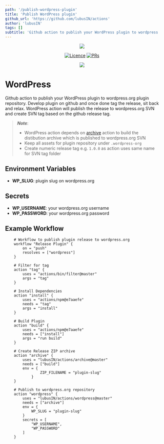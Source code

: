 ```yaml
---
path: '/publish-wordpress-plugin'
title: 'Publish WordPress plugin'
github_url: 'https://github.com/lubusIN/actions'
author: 'lubusIN'
tags: []
subtitle: 'Github action to publish your WordPress plugin to wordpress.org plugin repository. Develop plugin on github and once done tag the release, sit back and relax. WordPress action will publish the release to wordpress.org SVN and create SVN tag based on the github release tag.'
---
```


<p align="center">
<img src="https://user-images.githubusercontent.com/1039236/51209809-253a8a80-1937-11e9-9dc1-0267bcb74390.png" />
</p>

<p align="center">
<a href="https://github.com/lubusIN/actions"><img src="https://img.shields.io/github/license/lubusIN/actions.svg" alt="Licence"></a>
<a href="https://github.com/lubusIN/actions"><img src="https://img.shields.io/badge/PRs-welcome-brightgreen.svg?style=flat-square" alt="PRs"></a>
</p>

<center>
<a href="https://lubus.in/">
<img src="https://user-images.githubusercontent.com/1039236/40877801-3fa8ccf6-66a4-11e8-8f42-19ed4e883ce9.png" />
</a>
</center>

# WordPress

Github action to publish your WordPress plugin to wordpress.org plugin repository. Develop plugin on github and once done tag the release, sit back and relax. WordPress action will publish the release to wordpress.org SVN and create SVN tag based on the github release tag.

> _**Note**_:
>
> - WordPress action depends on [archive](https://github.com/lubusIN/actions/tree/master/archive) action to build the distibution archive which is published to wordpress.org SVN
> - Keep all assets for plugin repository under `.wordpress-org`
> - Create numeric release tag e.g. `1.0.0` as action uses same name for SVN tag folder

## Environment Variables

- **WP_SLUG**: plugin slug on wordpress.org

## Secrets

- **WP_USERNAME**: your wordpress.org username
- **WP_PASSWORD**: your wordpress.org password

## Example Workflow

```HCL
    # Workflow to publish plugin release to wordpress.org
    workflow "Release Plugin" {
        on = "push"
        resolves = ["wordpress"]
    }

    # Filter for tag
    action "tag" {
        uses = "actions/bin/filter@master"
        args = "tag"
    }

    # Install Dependencies
    action "install" {
        uses = "actions/npm@e7aaefe"
        needs = "tag"
        args = "install"
    }

    # Build Plugin
    action "build" {
        uses = "actions/npm@e7aaefe"
        needs = ["install"]
        args = "run build"
    }

    # Create Release ZIP archive
    action "archive" {
        uses = "lubusIN/actions/archive@master"
        needs = ["build"]
        env = {
                ZIP_FILENAME = "plugin-slug"
            }
    }

    # Publish to wordpress.org repository
    action "wordpress" {
        uses = "lubusIN/actions/wordpress@master"
        needs = ["archive"]
        env = {
            WP_SLUG = "plugin-slug"
        }
        secrets = [
            "WP_USERNAME",
            "WP_PASSWORD"
        ]
    }
```
